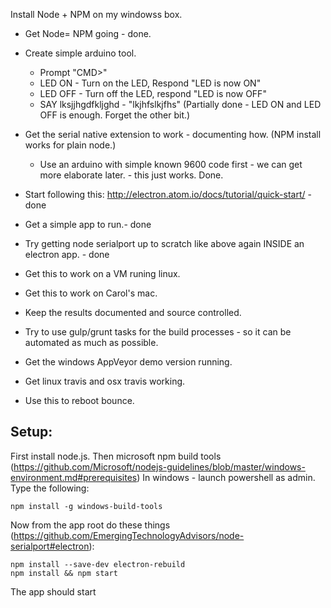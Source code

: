 Install Node + NPM on my windowss box.

* Get Node= NPM going - done.

* Create simple arduino tool.
    * Prompt "CMD>"
    * LED ON - Turn on the LED, Respond "LED is now ON"
    * LED OFF - Turn off the LED, respond "LED is now OFF"
    * SAY lksjjhgdfkljghd - "lkjhfslkjfhs"
    (Partially done - LED ON and LED OFF is enough. Forget the other bit.)
* Get the serial native extension to work - documenting how. 
    (NPM install works for plain node.)
    - Use an arduino with simple known 9600 code first - we can get more elaborate later. - this just works. Done.
* Start following this: http://electron.atom.io/docs/tutorial/quick-start/ - done
* Get a simple app to run.- done
* Try getting node serialport up to scratch like above again INSIDE an electron app. - done
* Get this to work on a VM runing linux.
* Get this to work on Carol's mac.
* Keep the results documented and source controlled.
* Try to use gulp/grunt tasks for the build processes - 
so it can be automated as much as possible.
* Get the windows AppVeyor demo version running.
* Get linux travis and osx travis working.
* Use this to reboot bounce.


## Setup:

First install node.js. Then microsoft npm build tools (https://github.com/Microsoft/nodejs-guidelines/blob/master/windows-environment.md#prerequisites)
In windows - launch powershell as admin. Type the following:

    npm install -g windows-build-tools

Now from the app root do these things (https://github.com/EmergingTechnologyAdvisors/node-serialport#electron):

    npm install --save-dev electron-rebuild
    npm install && npm start

The app should start

